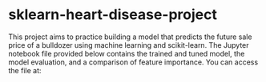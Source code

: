 # sklearn-heart-disease-project

This project aims to practice building a model that predicts the future sale price of a bulldozer using machine learning and scikit-learn. The Jupyter notebook file provided below contains the trained and tuned model, the model evaluation, and a comparison of feature importance. You can access the file at: 
